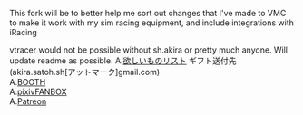 This fork will be to better help me sort out changes that I've made to VMC to make it work with my sim racing equipment, and include integrations with iRacing


vtracer would not be possible without sh.akira or pretty much anyone. Will update readme as possible.
A.[欲しいものリスト](https://t.co/KPJRzn6sVR) ギフト送付先(akira.satoh.sh[アットマーク]gmail.com)  
A.[BOOTH](https://sh-akira.booth.pm/items/999760)  
A.[pixivFANBOX](https://www.pixiv.net/fanbox/creator/10267568)  
A.[Patreon](https://www.patreon.com/sh_akira)  

